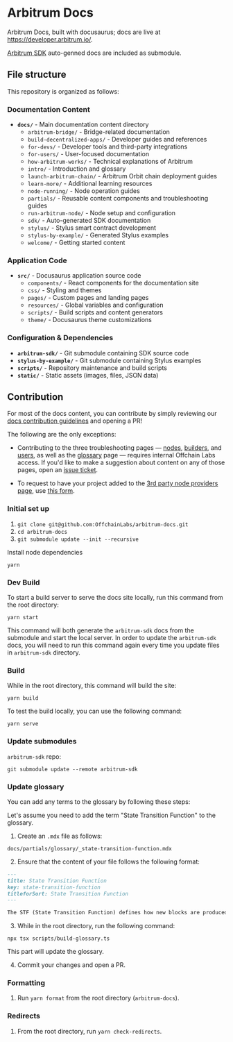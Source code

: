 # Arbitrum Docs

Arbitrum Docs, built with docusaurus; docs are live at https://developer.arbitrum.io/.

[Arbitrum SDK](https://github.com/OffchainLabs/arbitrum-sdk) auto-genned docs are included as submodule.

## File structure

This repository is organized as follows:

### Documentation Content
- **`docs/`** - Main documentation content directory
  - `arbitrum-bridge/` - Bridge-related documentation
  - `build-decentralized-apps/` - Developer guides and references
  - `for-devs/` - Developer tools and third-party integrations
  - `for-users/` - User-focused documentation
  - `how-arbitrum-works/` - Technical explanations of Arbitrum
  - `intro/` - Introduction and glossary
  - `launch-arbitrum-chain/` - Arbitrum Orbit chain deployment guides
  - `learn-more/` - Additional learning resources
  - `node-running/` - Node operation guides
  - `partials/` - Reusable content components and troubleshooting guides
  - `run-arbitrum-node/` - Node setup and configuration
  - `sdk/` - Auto-generated SDK documentation
  - `stylus/` - Stylus smart contract development
  - `stylus-by-example/` - Generated Stylus examples
  - `welcome/` - Getting started content

### Application Code
- **`src/`** - Docusaurus application source code
  - `components/` - React components for the documentation site
  - `css/` - Styling and themes
  - `pages/` - Custom pages and landing pages
  - `resources/` - Global variables and configuration
  - `scripts/` - Build scripts and content generators
  - `theme/` - Docusaurus theme customizations

### Configuration & Dependencies
- **`arbitrum-sdk/`** - Git submodule containing SDK source code
- **`stylus-by-example/`** - Git submodule containing Stylus examples
- **`scripts/`** - Repository maintenance and build scripts
- **`static/`** - Static assets (images, files, JSON data)

## Contribution

For most of the docs content, you can contribute by simply reviewing our [docs contribution guidelines](https://docs.arbitrum.io/for-devs/contribute) and opening a PR!

The following are the only exceptions:

- Contributing to the three troubleshooting pages — [nodes](docs/partials/_troubleshooting-nodes-partial.mdx), [builders](docs/partials/_troubleshooting-building-partial.mdx), and [users](docs/partials/_troubleshooting-users-partial.mdx), as well as the [glossary](docs/partials/_glossary-partial.md) page — requires internal Offchain Labs access. If you'd like to make a suggestion about content on any of those pages, open an [issue ticket](https://github.com/OffchainLabs/arbitrum-docs/issues).

- To request to have your project added to the [3rd party node providers page](docs/build-decentralized-apps/reference/01-node-providers.mdx), use [this form](https://docs.google.com/forms/d/e/1FAIpQLSc_v8j7sc4ffE6U-lJJyLMdBoIubf7OIhGtCqvK3cGPGoLr7w/viewform).

### Initial set up
1. `git clone git@github.com:OffchainLabs/arbitrum-docs.git`
2. `cd arbitrum-docs`
3. `git submodule update --init --recursive`


Install node dependencies

```shell
yarn
```

### Dev Build

To start a build server to serve the docs site locally, run this command from the root directory:

```shell
yarn start
```

This command will both generate the `arbitrum-sdk` docs from the submodule and start the local server. In order to update the `arbitrum-sdk` docs, you will need to run this command again every time you update files in `arbitrum-sdk` directory.

### Build

While in the root directory, this command will build the site:

```shell
yarn build
```

To test the build locally, you can use the following command:

```shell
yarn serve
```

### Update submodules

`arbitrum-sdk` repo:

```shell
git submodule update --remote arbitrum-sdk
```

### Update glossary

You can add any terms to the glossary by following these steps:

Let's assume you need to add the term "State Transition Function" to the glossary.

1. Create an `.mdx` file as follows:

`docs/partials/glossary/_state-transition-function.mdx`

2. Ensure that the content of your file follows the following format:

```markdown
---
title: State Transition Function
key: state-transition-function
titleforSort: State Transition Function
---

The STF (State Transition Function) defines how new blocks are produced from input messages (i.e., transactions) in an Arbitrum chain.
```

3. While in the root directory, run the following command:

```shell
npx tsx scripts/build-glossary.ts
```

This part will update the glossary.

4. Commit your changes and open a PR.

### Formatting

1. Run `yarn format` from the root directory (`arbitrum-docs`).

### Redirects

1. From the root directory, run `yarn check-redirects`.